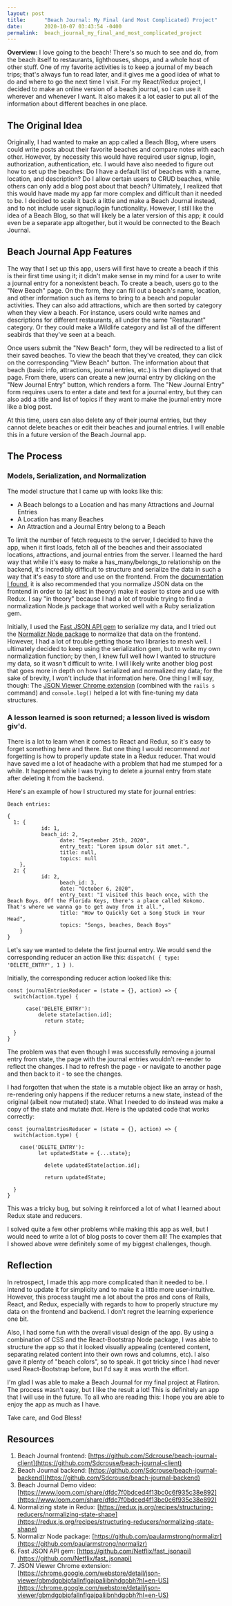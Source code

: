 ```yaml
---
layout: post
title:      "Beach Journal: My Final (and Most Complicated) Project"
date:       2020-10-07 03:43:54 -0400
permalink:  beach_journal_my_final_and_most_complicated_project
---
```



**Overview:** I love going to the beach! There's so much to see and do, from the beach itself to restaurants, lighthouses, shops, and a whole host of other stuff. One of my favorite activities is to keep a journal of my beach trips; that's always fun to read later, and it gives me a good idea of what to do and where to go the next time I visit. For my React/Redux project, I decided to make an online version of a beach journal, so I can use it wherever and whenever I want. It also makes it a lot easier to put all of the information about different beaches in one place.

## The Original Idea

Originally, I had wanted to make an app called a Beach Blog, where users could write posts about their favorite beaches and compare notes with each other. However, by necessity this would have required user signup, login, authorization, authentication, etc. I would have also needed to figure out how to set up the beaches: Do I have a default list of beaches with a name, location, and description? Do I allow certain users to CRUD beaches, while others can only add a blog post about that beach? Ultimately, I realized that this would have made my app far more complex and difficult than it needed to be. I decided to scale it back a little and make a Beach Journal instead, and to not include user signup/login functionality. However, I still like the idea of a Beach Blog, so that will likely be a later version of this app; it could even be a separate app altogether, but it would be connected to the Beach Journal.

## Beach Journal App Features
The way that I set up this app, users will first have to create a beach if this is their first time using it; it didn't make sense in my mind for a user to write a journal entry for a nonexistent beach. To create a beach, users go to the "New Beach" page. On the form, they can fill out a beach's name, location, and other information such as items to bring to a beach and popular activities. They can also add attractions, which are then sorted by category when they view a beach. For instance, users could write names and descriptions for different restaurants, all under the same "Restaurant" category. Or they could make a Wildlife category and list all of the different seabirds that they've seen at a beach.

Once users submit the "New Beach" form, they will be redirected to a list of their saved beaches. To view the beach that they've created, they can click on the corresponding "View Beach" button. The information about that beach (basic info, attractions, journal entries, etc.) is then displayed on that page. From there, users can create a new journal entry by clicking on the "New Journal Entry" button, which renders a form. The "New Journal Entry" form requires users to enter a date and text for a journal entry, but they can also add a title and list of topics if they want to make the journal entry more like a blog post.

At this time, users can also delete any of their journal entries, but they cannot delete beaches or edit their beaches and journal entries. I will enable this in a future version of the Beach Journal app.

## The Process
### Models, Serialization, and Normalization

The model structure that I came up with looks like this:
* A Beach belongs to a Location and has many Attractions and Journal Entries
* A Location has many Beaches
* An Attraction and a Journal Entry belong to a Beach

To limit the number of fetch requests to the server, I decided to have the app, when it first loads, fetch all of the beaches and their associated locations, attractions, and journal entries from the server. I learned the hard way that while it's easy to make a has_many/belongs_to relationship on the backend, it's incredibly difficult to structure and serialize the data in such a way that it's easy to store and use on the frontend. From the [documentation I found](https://redux.js.org/recipes/structuring-reducers/normalizing-state-shape), it is also recommended that you normalize JSON data on the frontend in order to (at least in theory) make it easier to store and use with Redux. I say "in theory" because I had a lot of trouble trying to find a normalization Node.js package that worked well with a Ruby serialization gem.

Initially, I used the [Fast JSON API gem](https://github.com/Netflix/fast_jsonapi) to serialize my data, and I tried out the [Normalizr Node package](https://github.com/paularmstrong/normalizr) to normalize that data on the frontend. However, I had a lot of trouble getting those two libraries to mesh well. I ultimately decided to keep using the serialization gem, but to write my own normalization function; by then, I knew full well how I wanted to structure my data, so it wasn't difficult to write. I will likely write another blog post that goes more in depth on how I serialized and normalized my data; for the sake of brevity, I won't include that information here. One thing I will say, though: The [JSON Viewer Chrome extension](https://chrome.google.com/webstore/detail/json-viewer/gbmdgpbipfallnflgajpaliibnhdgobh?hl=en-US) (combined with the `rails s` command) and `console.log()` helped a lot with fine-tuning my data structures.

### A lesson learned is soon returned; a lesson lived is wisdom giv'd.

There is a lot to learn when it comes to React and Redux, so it's easy to forget something here and there. But one thing I would recommend *not* forgetting is how to properly update state in a Redux reducer. That would have saved me a lot of headache with a problem that had me stumped for a while. It happened while I was trying to delete a journal entry from state after deleting it from the backend.

Here's an example of how I structured my state for journal entries:
```
Beach entries:

{
  1: {
	       id: 1,
	       beach_id: 2,
				 date: "September 25th, 2020", 
				 entry_text: "Lorem ipsum dolor sit amet.",
				 title: null,
				 topics: null
	},
  2: {
	       id: 2,
				 beach_id: 3,
				 date: "October 6, 2020",
				 entry_text: "I visited this beach once, with the Beach Boys. Off the Florida Keys, there's a place called Kokomo. That's where we wanna go to get away from it all.",
				 title: "How to Quickly Get a Song Stuck in Your Head",
				 topics: "Songs, beaches, Beach Boys"
	}
}
```

Let's say we wanted to delete the first journal entry. We would send the corresponding reducer an action like this: `dispatch( { type: 'DELETE_ENTRY', 1 } )`.

Initially, the corresponding reducer action looked like this:
```
const journalEntriesReducer = (state = {}, action) => {
  switch(action.type) {

	  case('DELETE_ENTRY'):
		  delete state[action.id];
			return state;
					
  }
}
```

The problem was that even though I was successfully removing a journal entry from state, the page with the journal entries wouldn't re-render to reflect the changes. I had to refresh the page - or navigate to another page and then back to it - to see the changes.

I had forgotten that when the state is a mutable object like an array or hash,  re-rendering only happens if the reducer returns a new state, instead of the original (albeit now mutated) state. What I needed to do instead was make a copy of the state and mutate *that*. Here is the updated code that works correctly:
```
const journalEntriesReducer = (state = {}, action) => {
  switch(action.type) {

    case('DELETE_ENTRY'):
		  let updatedState = {...state};
			
			delete updatedState[action.id];
			
			return updatedState;
			
  }
}
```

This was a tricky bug, but solving it reinforced a lot of what I learned about Redux state and reducers.

I solved quite a few other problems while making this app as well, but I would need to write a lot of blog posts to cover them all! The examples that I showed above were definitely some of my biggest challenges, though.

## Reflection

In retrospect, I made this app more complicated than it needed to be. I intend to update it for simplicity and to make it a little more user-intuitive. However, this process taught me a lot about the pros and cons of Rails, React, and Redux, especially with regards to how to properly structure my data on the frontend and backend. I don't regret the learning experience one bit.

Also, I had some fun with the overall visual design of the app. By using a combination of CSS and the React-Bootstrap Node package, I was able to structure the app so that it looked visually appealing (centered content, separating related content into their own rows and columns, etc). I also gave it plenty of "beach colors", so to speak. It got tricky since I had never used React-Bootstrap before, but I'd say it was worth the effort.

I'm glad I was able to make a Beach Journal for my final project at Flatiron. The process wasn't easy, but I like the result a lot! This is definitely an app that I will use in the future. To all who are reading this: I hope you are able to enjoy the app as much as I have.

Take care, and God Bless!

## Resources
1. Beach Journal frontend: [https://github.com/Sdcrouse/beach-journal-client](https://github.com/Sdcrouse/beach-journal-client)
2. Beach Journal backend: [https://github.com/Sdcrouse/beach-journal-backend](https://github.com/Sdcrouse/beach-journal-backend)
3. Beach Journal Demo video: [https://www.loom.com/share/dfdc7f0bdced4f13bc0c6f935c38e892](https://www.loom.com/share/dfdc7f0bdced4f13bc0c6f935c38e892)
4. Normalizing state in Redux: [https://redux.js.org/recipes/structuring-reducers/normalizing-state-shape](https://redux.js.org/recipes/structuring-reducers/normalizing-state-shape)
5. Normalizr Node package: [https://github.com/paularmstrong/normalizr](https://github.com/paularmstrong/normalizr)
6. Fast JSON API gem: [https://github.com/Netflix/fast_jsonapi](https://github.com/Netflix/fast_jsonapi)
7. JSON Viewer Chrome extension: [https://chrome.google.com/webstore/detail/json-viewer/gbmdgpbipfallnflgajpaliibnhdgobh?hl=en-US](https://chrome.google.com/webstore/detail/json-viewer/gbmdgpbipfallnflgajpaliibnhdgobh?hl=en-US)
